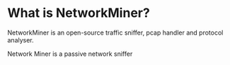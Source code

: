 # What is NetworkMiner?

NetworkMiner is an open-source traffic sniffer, pcap handler and protocol analyser.

Network Miner is a passive network sniffer
